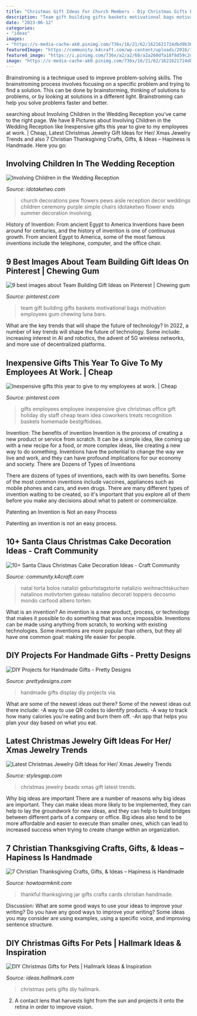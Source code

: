 ```yaml
---
title: "Christmas Gift Ideas For Church Members - Diy Christmas Gifts For Pets"
description: "Team gift building gifts baskets motivational bags motivation employees gum chewing luna bars"
date: "2023-06-12"
categories:
- "ideas"
images:
- "https://s-media-cache-ak0.pinimg.com/736x/16/21/62/1621621724dbd9b361e0a78defb36616.jpg"
featuredImage: "https://community.k4craft.com/wp-content/uploads/2016/12/christmas-cakes-6.jpg"
featured_image: "https://i.pinimg.com/736x/a2/a2/60/a2a260dfa18f8d59c2dcca2f86cd4376--employee-gifts-recognition-ideas.jpg"
image: "https://s-media-cache-ak0.pinimg.com/736x/16/21/62/1621621724dbd9b361e0a78defb36616.jpg"
---
```



Brainstroming is a technique used to improve problem-solving skills. The brainstroming process involves focusing on a specific problem and trying to find a solution. This can be done by brainstorming, thinking of solutions to problems, or by looking at solutions in a different light. Brainstroming can help you solve problems faster and better.

	

		
searching about Involving Children in the Wedding Reception you've came to the right page. We have 8 Pictures about Involving Children in the Wedding Reception like Inexpensive gifts this year to give to my employees at work. | Cheap, Latest Christmas Jewelry Gift Ideas for Her/ Xmas Jewelry Trends and also 7 Christian Thanksgiving Crafts, Gifts, &amp; Ideas – Hapiness is Handmade. Here you go:
		
    
## Involving Children In The Wedding Reception

<img loading=lazy src="https://i1.wp.com/www.idotaketwo.com/blog/wp-content/uploads/2014/07/7152db3b2b15cbe0229c1542916a273a.jpg" onerror="this.onerror=null;this.src='https://tse3.mm.bing.net/th?id=OIP.oUUHcjF6S8NtEa0X9F3GKAHaLH&amp;pid=15.1';" alt="Involving Children in the Wedding Reception">

_Source: idotaketwo.com_

>church decorations pew flowers pews aisle reception decor weddings children ceremony purple simple chairs idotaketwo flower ends summer decoration involving. 

	

History of Invention: From ancient Egypt to America
Inventions have been around for centuries, and the history of invention is one of continuous growth. From ancient Egypt to America, some of the most famous inventions include the telephone, computer, and the office chair.

    
## 9 Best Images About Team Building Gift Ideas On Pinterest | Chewing Gum

<img loading=lazy src="https://s-media-cache-ak0.pinimg.com/736x/16/21/62/1621621724dbd9b361e0a78defb36616.jpg" onerror="this.onerror=null;this.src='https://tse2.mm.bing.net/th?id=OIP.xN048fiQEU_FOTEP7sirsgHaJ3&amp;pid=15.1';" alt="9 best images about Team Building Gift Ideas on Pinterest | Chewing gum">

_Source: pinterest.com_

>team gift building gifts baskets motivational bags motivation employees gum chewing luna bars. 

	

What are the key trends that will shape the future of technology?
In 2022, a number of key trends will shape the future of technology. Some include: increasing interest in AI and robotics, the advent of 5G wireless networks, and more use of decentralized platforms.

    
## Inexpensive Gifts This Year To Give To My Employees At Work. | Cheap

<img loading=lazy src="https://i.pinimg.com/736x/a2/a2/60/a2a260dfa18f8d59c2dcca2f86cd4376--employee-gifts-recognition-ideas.jpg" onerror="this.onerror=null;this.src='https://tse3.mm.bing.net/th?id=OIP.Hc5KzOBQ0fK1AeitjiLvLgHaFj&amp;pid=15.1';" alt="Inexpensive gifts this year to give to my employees at work. | Cheap">

_Source: pinterest.com_

>gifts employees employee inexpensive give christmas office gift holiday diy staff cheap team idea coworkers treats recognition baskets homemade bestgiftideas. 

	

Invention: The benefits of invention
Invention is the process of creating a new product or service from scratch. It can be a simple idea, like coming up with a new recipe for a food, or more complex ideas, like creating a new way to do something. Inventions have the potential to change the way we live and work, and they can have profound implications for our economy and society.
There are Dozens of Types of Inventions

There are dozens of types of inventions, each with its own benefits. Some of the most common inventions include vaccines, appliances such as mobile phones and cars, and even drugs. There are many different types of invention waiting to be created, so it's important that you explore all of them before you make any decisions about what to patent or commercialize.

Patenting an Invention is Not an easy Process

Patenting an invention is not an easy process.

    
## 10+ Santa Claus Christmas Cake Decoration Ideas - Craft Community

<img loading=lazy src="https://community.k4craft.com/wp-content/uploads/2016/12/christmas-cakes-6.jpg" onerror="this.onerror=null;this.src='https://tse1.mm.bing.net/th?id=OIP.c-m4vm4D_McqZ_dY7mBewgHaJ4&amp;pid=15.1';" alt="10+ Santa Claus Christmas Cake Decoration Ideas - Craft Community">

_Source: community.k4craft.com_

>natal torta bolos natalizi geburtstagstorte natalizio weihnachtskuchen natalinos motivtorten gateau natalino decorati toppers decosmo mondo carfood albero torten. 

	

What is an invention?
An invention is a new product, process, or technology that makes it possible to do something that was once impossible. Inventions can be made using anything from scratch, to working with existing technologies. Some inventions are more popular than others, but they all have one common goal: making life easier for people.

    
## DIY Projects For Handmade Gifts - Pretty Designs

<img loading=lazy src="http://www.prettydesigns.com/wp-content/uploads/2014/07/Photo-Display.jpg" onerror="this.onerror=null;this.src='https://tse2.mm.bing.net/th?id=OIP.QHXW6PI1VmLDhq8AkHnTMwAAAA&amp;pid=15.1';" alt="DIY Projects for Handmade Gifts - Pretty Designs">

_Source: prettydesigns.com_

>handmade gifts display diy projects via. 

	

What are some of the newest ideas out there?
Some of the newest ideas out there include: 
-A way to use QR codes to identify products. 
-A way to track how many calories you're eating and burn them off. 
-An app that helps you plan your day based on what you eat.

    
## Latest Christmas Jewelry Gift Ideas For Her/ Xmas Jewelry Trends

<img loading=lazy src="http://www.stylesgap.com/wp-content/uploads/2017/10/Latest-Christmas-Jewelry-Gift-Ideas-for-Her-Xmas-Jewelry-Trends-12.jpg" onerror="this.onerror=null;this.src='https://tse4.mm.bing.net/th?id=OIP.s3vcxNF8YlfA8IKygqpOjgHaOb&amp;pid=15.1';" alt="Latest Christmas Jewelry Gift Ideas for Her/ Xmas Jewelry Trends">

_Source: stylesgap.com_

>christmas jewelry beads xmas gift latest trends. 

	

Why big ideas are important
There are a number of reasons why big ideas are important. They can make ideas more likely to be implemented, they can help to lay the groundwork for new ideas, and they can help to build bridges between different parts of a company or office. Big ideas also tend to be more affordable and easier to execute than smaller ones, which can lead to increased success when trying to create change within an organization.

    
## 7 Christian Thanksgiving Crafts, Gifts, &amp; Ideas – Hapiness Is Handmade

<img loading=lazy src="http://www.howtoarmknit.com/wp-content/uploads/2017/10/thankful-jar.jpg" onerror="this.onerror=null;this.src='https://tse4.mm.bing.net/th?id=OIP.o1gSYBsbCa93m6qUZlFgCAHaJ4&amp;pid=15.1';" alt="7 Christian Thanksgiving Crafts, Gifts, &amp; Ideas – Hapiness is Handmade">

_Source: howtoarmknit.com_

>thankful thanksgiving jar gifts crafts cards christian handmade. 

	

Discussion: What are some good ways to use your ideas to improve your writing?
Do you have any good ways to improve your writing? Some ideas you may consider are using examples, using a specific voice, and improving sentence structure.

    
## DIY Christmas Gifts For Pets | Hallmark Ideas &amp; Inspiration

<img loading=lazy src="https://ideas.hallmark.com/wp-content/uploads/2016/09/DIY-Christmas-gifts-for-pets.600x600.jpg" onerror="this.onerror=null;this.src='https://tse4.mm.bing.net/th?id=OIP.HlkyjhSQuz-u3FnYJTC_vwHaHa&amp;pid=15.1';" alt="DIY Christmas Gifts for Pets | Hallmark Ideas &amp; Inspiration">

_Source: ideas.hallmark.com_

>christmas pets gifts diy hallmark. 

	

2. A contact lens that harvests light from the sun and projects it onto the retina in order to improve vision.

